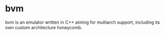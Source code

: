 # bvm
bvm is an emulator written in C++ aiming for multiarch support, including its own custom architecture honeycomb.
